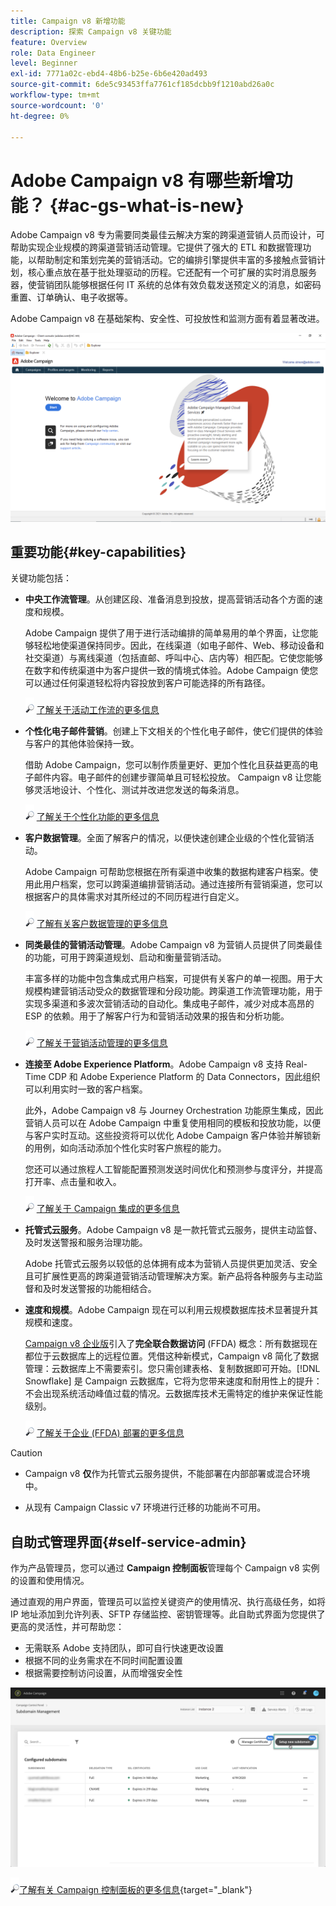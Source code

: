 ```yaml
---
title: Campaign v8 新增功能
description: 探索 Campaign v8 关键功能
feature: Overview
role: Data Engineer
level: Beginner
exl-id: 7771a02c-ebd4-48b6-b25e-6b6e420ad493
source-git-commit: 6de5c93453ffa7761cf185dcbb9f1210abd26a0c
workflow-type: tm+mt
source-wordcount: '0'
ht-degree: 0%

---
```


# Adobe Campaign v8 有哪些新增功能？ {#ac-gs-what-is-new}

Adobe Campaign v8 专为需要同类最佳云解决方案的跨渠道营销人员而设计，可帮助实现企业规模的跨渠道营销活动管理。它提供了强大的 ETL 和数据管理功能，以帮助制定和策划完美的营销活动。它的编排引擎提供丰富的多接触点营销计划，核心重点放在基于批处理驱动的历程。它还配有一个可扩展的实时消息服务器，使营销团队能够根据任何 IT 系统的总体有效负载发送预定义的消息，如密码重置、订单确认、电子收据等。

Adobe Campaign v8 在基础架构、安全性、可投放性和监测方面有着显著改进。

![](assets/home-page.png)

## 重要功能{#key-capabilities}

关键功能包括：

* **中央工作流管理**。从创建区段、准备消息到投放，提高营销活动各个方面的速度和规模。

   Adobe Campaign 提供了用于进行活动编排的简单易用的单个界面，让您能够轻松地使渠道保持同步。因此，在线渠道（如电子邮件、Web、移动设备和社交渠道）与离线渠道（包括直邮、呼叫中心、店内等）相匹配。它使您能够在数字和传统渠道中为客户提供一致的情境式体验。Adobe Campaign 使您可以通过任何渠道轻松将内容投放到客户可能选择的所有路径。

   ![](../assets/do-not-localize/glass.png) [了解关于活动工作流的更多信息](../config/workflows.md)

* **个性化电子邮件营销**。创建上下文相关的个性化电子邮件，使它们提供的体验与客户的其他体验保持一致。

   借助 Adobe Campaign，您可以制作质量更好、更加个性化且获益更高的电子邮件内容。电子邮件的创建步骤简单且可轻松投放。 Campaign v8 让您能够灵活地设计、个性化、测试并改进您发送的每条消息。

   ![](../assets/do-not-localize/glass.png) [了解关于个性化功能的更多信息](create-message.md)

* **客户数据管理**。全面了解客户的情况，以便快速创建企业级的个性化营销活动。

   Adobe Campaign 可帮助您根据在所有渠道中收集的数据构建客户档案。使用此用户档案，您可以跨渠道编排营销活动。通过连接所有营销渠道，您可以根据客户的具体需求对其所经过的不同历程进行自定义。

   ![](../assets/do-not-localize/glass.png) [了解有关客户数据管理的更多信息](audiences.md)

* **同类最佳的营销活动管理**。Adobe Campaign v8 为营销人员提供了同类最佳的功能，可用于跨渠道规划、启动和衡量营销活动。

   丰富多样的功能中包含集成式用户档案，可提供有关客户的单一视图。用于大规模构建营销活动受众的数据管理和分段功能。跨渠道工作流管理功能，用于实现多渠道和多波次营销活动的自动化。集成电子邮件，减少对成本高昂的 ESP 的依赖。用于了解客户行为和营销活动效果的报告和分析功能。

   ![](../assets/do-not-localize/glass.png) [了解关于营销活动管理的更多信息](campaigns.md)


* **连接至 Adobe Experience Platform**。Adobe Campaign v8 支持 Real-Time CDP 和 Adobe Experience Platform 的 Data Connectors，因此组织可以利用实时一致的客户档案。

   此外，Adobe Campaign v8 与 Journey Orchestration 功能原生集成，因此营销人员可以在 Adobe Campaign 中重复使用相同的模板和投放功能，以便与客户实时互动。这些投资将可以优化 Adobe Campaign 客户体验并解锁新的用例，如向活动添加个性化实时客户旅程的能力。

   您还可以通过旅程人工智能配置预测发送时间优化和预测参与度评分，并提高打开率、点击量和收入。

   ![](../assets/do-not-localize/glass.png) [了解关于 Campaign 集成的更多信息](../connect/integration.md)


* **托管式云服务**。Adobe Campaign v8 是一款托管式云服务，提供主动监督、及时发送警报和服务治理功能。

   Adobe 托管式云服务以较低的总体拥有成本为营销人员提供更加灵活、安全且可扩展性更高的跨渠道营销活动管理解决方案。新产品将各种服务与主动监督和及时发送警报的功能相结合。

* **速度和规模**。Adobe Campaign 现在可以利用云规模数据库技术显著提升其规模和速度。

   [Campaign v8 企业版](../architecture/enterprise-deployment.md)引入了&#x200B;**完全联合数据访问** (FFDA) 概念：所有数据现在都位于云数据库上的远程位置。凭借这种新模式，Campaign v8 简化了数据管理：云数据库上不需要索引。您只需创建表格、复制数据即可开始。[!DNL Snowflake] 是 Campaign 云数据库，它将为您带来速度和耐用性上的提升：不会出现系统活动峰值过载的情况。云数据库技术无需特定的维护来保证性能级别。

   ![](../assets/do-not-localize/glass.png) [了解关于企业 (FFDA) 部署的更多信息](../architecture/enterprise-deployment.md)


>[!CAUTION]
>
>* Campaign v8 **仅**&#x200B;作为托管式云服务提供，不能部署在内部部署或混合环境中。
>
>* 从现有 Campaign Classic v7 环境进行迁移的功能尚不可用。




## 自助式管理界面{#self-service-admin}

作为产品管理员，您可以通过 **Campaign 控制面板**&#x200B;管理每个 Campaign v8 实例的设置和使用情况。

通过直观的用户界面，管理员可以监控关键资产的使用情况、执行高级任务，如将 IP 地址添加到允许列表、SFTP 存储监控、密钥管理等。此自助式界面为您提供了更高的灵活性，并可帮助您：

* 无需联系 Adobe 支持团队，即可自行快速更改设置
* 根据不同的业务需求在不同时间配置设置
* 根据需要控制访问设置，从而增强安全性

![](assets/subdomain1.png)

![](../assets/do-not-localize/glass.png)[了解有关 Campaign 控制面板的更多信息](https://experienceleague.adobe.com/docs/control-panel/using/discover-control-panel/key-features.html?lang=zh-Hans){target=&quot;_blank&quot;}


